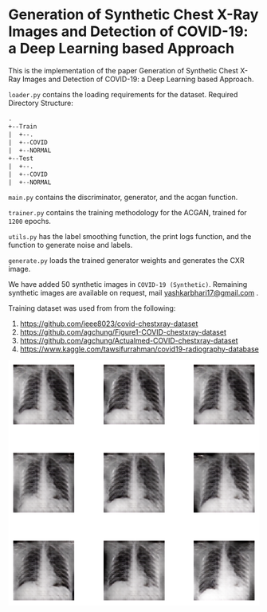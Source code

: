 # Generation of Synthetic Chest X-Ray Images and Detection of COVID-19: a Deep Learning based Approach

This is the implementation of the paper Generation of Synthetic Chest X-Ray Images and Detection of COVID-19: a Deep Learning based Approach. 

`loader.py` contains the loading requirements for the dataset.
Required Directory Structure:

```
.
+--Train
|  +--.
|  +--COVID
|  +--NORMAL
+--Test
|  +--.
|  +--COVID
|  +--NORMAL

```

`main.py` contains the discriminator, generator, and the acgan function.

`trainer.py` contains the training methodology for the ACGAN, trained for `1200` epochs.

`utils.py` has the label smoothing function, the print logs function, and the function to generate noise and labels.

`generate.py` loads the trained generator weights and generates the CXR image.

We have added 50 synthetic images in `COVID-19 (Synthetic)`. Remaining synthetic images are available on request, mail yashkarbhari17@gmail.com .

Training dataset was used from from the following:
1) https://github.com/ieee8023/covid-chestxray-dataset
2) https://github.com/agchung/Figure1-COVID-chestxray-dataset
3) https://github.com/agchung/Actualmed-COVID-chestxray-dataset
4) https://www.kaggle.com/tawsifurrahman/covid19-radiography-database

![](images/covid_grid.png)
